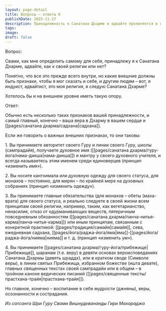 ```yaml
---
layout: page-detail
title: Вопросы – ответы 6
publishDate: 2015-11-27
description: Принадлежность к Санатана Дхарме и адвайте проявляется в принятии своего Гуру и духовной линии, получении духовного имени и мантры, ношении кантхималы или особой одежды, следовании обетам и принципам традиции (например, вегетарианству, яме-нииаме, ежедневной садхане), а также в вере и принятии Прибежища в святых, божествах и священных текстах. Главное - это вера, практика и внутреннее стремление к мудрости и состраданию.
tags: 
image: 
draft: false
---
```


Вопрос:

Свами, как мне определить самому для себя, принадлежу я к Санатана Дхарме, адвайте, как к своей религии или нет?

Понятно, что все это прежде всего внутри, но какие внешние должны быть признаки, чтобы я мог сказать и себе, и другим людям – вот, я индуист, адвайтист, это моя религия, я следую Санатана Дхарме?

Хотелось бы и на внешнем уровне иметь такую опору.

Ответ:

Обычно есть несколько таких признаков вашей принадлежности, и самый главный, конечно – ваша вера в Дхарму в вашем сердце и [[pages/санатана дхарма/садхана|садхана]].

Если же говорить о важных внешних признаках, то они таковы:

1\. Вы принимаете авторитет своего Гуру и линии своего Гуру, школы (сампрадайя), получаете духовное имя ([[pages/санатана дхарма/гуру-йога/нама-дикша|нама-дикша]]) и мантру у своего духовного учителя, и всегда называетесь этим именем среди единоверцев (принцип «изменить имя»).

2\. Вы носите кантхимала или духовную одежду для своего статуса, для монахов – постоянно, для мирян – по крайней мере на духовных собраниях (принцип «изменить одежду»).

3\. Вы принимаете главные обязательства (для монахов – обеты (маха-врата) для своего статуса, и реально следуете в своей жизни всем принципам своей религии, например, таким, как вегетарианство, ненасилие, отказ от одурманивающих веществ, пятеричным повседневным обязанностям ([[pages/санатана дхарма/панча-нитья-карма|панча-нитья-карма]]) или иным принципам, связанным с конкретной практикой: [[pages/традиция/самайя|самайя]], сева, ежедневная садхана, [[pages/йога/раджа-йога/яма|яма]]-[[pages/йога/раджа-йога/нияма|нияма]] и т. д. (принцип «изменить ум»).

4\. Вы принимаете [[pages/санатана дхарма/гуру-йога/прибежище|Прибежище]], шаранам (т.е. веру) в девяти основах вероисповеданиях Санатана Дхармы (девять шраддх), или в кратком своде (Символе веры), в линии святых Прибежища, избранном божестве (ишта девате), главных священных текстах своей сампрадайи или в общем – в тройном каноне ведических писаний ([[pages/священные тексты/прастхана-трайя|прастхана-трайя]]).

Но главное, конечно – воспитание в себе мудрости (джняны), веры, осознанности и сострадания.

*Из сатсанга Шри Гуру Свами Вишнудевананды Гири Махараджа*

